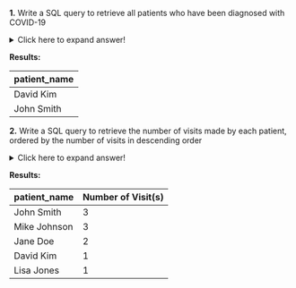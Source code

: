 **1.** Write a SQL query to retrieve all patients who have been diagnosed with COVID-19
<details>
	<summary>Click here to expand answer!</summary>

```sql
SELECT 
	patient_name 
FROM [dbo].[Visits] AS V 
	JOIN [dbo].[Patients] AS P ON V.patient_id=P.patient_id
	JOIN [dbo].[Diagnoses] AS D ON V.diagnosis_id=D.diagnosis_id
WHERE diagnosis_name='COVID-19'
```
</details>

**Results:**

 patient_name|
----------------|
David Kim|
John Smith|


**2.** Write a SQL query to retrieve the number of visits made by each patient, ordered by the number of visits in descending order
<details>
	<summary>Click here to expand answer!</summary>

```sql
SELECT 
	patient_name, 
	COUNT([visit_id]) AS 'Number of Visit(s)'
FROM [dbo].[Visits] AS V 
	JOIN [dbo].[Patients] AS P ON V.patient_id=P.patient_id
GROUP BY patient_name
ORDER BY COUNT([visit_id]) DESC
```
</details>

**Results:**

 patient_name|Number of Visit(s)|
----------------|----------------|
John Smith|3|
Mike Johnson|3|
Jane Doe|2|
David Kim|1|
Lisa Jones|1|

